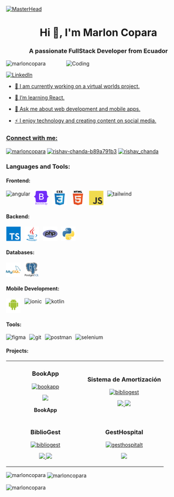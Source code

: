 [![MasterHead](https://firebasestorage.googleapis.com/v0/b/appimagenes-c548e.appspot.com/o/banner_linkedin.png?alt=media&token=e117b645-c1f2-44c1-b44a-61ca26ee8f78)]()
<h1 align="center">Hi 👋, I'm Marlon Copara</h1>
<h3 align="center">A passionate FullStack Developer from Ecuador</h3>
<img align="right" alt="Coding" width="340" src="https://media3.giphy.com/media/YOczfjtC0H0IMBKhRf/200w.webp?cid=ecf05e47m00zu7vrjptnh0er7kgpqdc3j52ynggfhu8jt1w3&ep=v1_gifs_related&rid=200w.webp&ct=g">


<p align="left"> <img src="https://komarev.com/ghpvc/?username=MarlonCopara&label=Profile%20views&color=0e75b6&style=flat" alt="marloncopara" /> </p>

<p align="left"> <a href="https://www.linkedin.com/in/marlon-alexis-copara-allauca-b7338330b/"><img alt="LinkedIn" src="https://img.shields.io/badge/LinkedIn-Marlon_Copara-0077B5?style=flat-square&logo=linkedin&logoColor=white"> </p>

- 🔭 I am currently working on a virtual worlds project.

- 🌱 I’m learning React.

- 💬 Ask me about web development and mobile apps.

- ⚡ I enjoy technology and creating content on social media.

<h3 align="left">Connect with me:</h3>
<p align="left">
<a href="https://x.com/MarlonCopara" target="blank"><img align="center" src="https://img.freepik.com/vector-gratis/twitter-nuevo-logotipo-2023-x-vector-fondo-blanco_1017-45422.jpg?size=338&ext=jpg&ga=GA1.1.1480204119.1718323200&semt=ais_user" alt="marloncopara" height="30" width="30" /></a>
<a href="https://www.linkedin.com/in/marlon-alexis-copara-allauca-b7338330b/" target="blank"><img align="center" src="https://raw.githubusercontent.com/rahuldkjain/github-profile-readme-generator/master/src/images/icons/Social/linked-in-alt.svg" alt="rishav-chanda-b89a791b3" height="30" width="40" /></a>
<a href="https://www.instagram.com/copa4120/" target="blank"><img align="center" src="https://raw.githubusercontent.com/rahuldkjain/github-profile-readme-generator/master/src/images/icons/Social/instagram.svg" alt="rishav_chanda" height="30" width="40" /></a>

<h3 align="left">Languages and Tools:</h3>

<h4 align="left">Frontend:</h4>
<p align="left" style="display: flex; flex-wrap: wrap; gap: 10px;">
  <a href="https://angular.io" target="_blank" rel="noreferrer" style="text-decoration: none;">
    <img src="https://angular.io/assets/images/logos/angular/angular.svg" alt="angular" width="40" height="40"/>
  </a>
  <a href="https://getbootstrap.com" target="_blank" rel="noreferrer" style="text-decoration: none;">
    <img src="https://raw.githubusercontent.com/devicons/devicon/master/icons/bootstrap/bootstrap-plain-wordmark.svg" alt="bootstrap" width="40" height="40"/>
  </a>
  <a href="https://www.w3schools.com/css/" target="_blank" rel="noreferrer" style="text-decoration: none;">
    <img src="https://raw.githubusercontent.com/devicons/devicon/master/icons/css3/css3-original-wordmark.svg" alt="css3" width="40" height="40"/>
  </a>
  <a href="https://www.w3.org/html/" target="_blank" rel="noreferrer" style="text-decoration: none;">
    <img src="https://raw.githubusercontent.com/devicons/devicon/master/icons/html5/html5-original-wordmark.svg" alt="html5" width="40" height="40"/>
  </a>
  <a href="https://developer.mozilla.org/en-US/docs/Web/JavaScript" target="_blank" rel="noreferrer" style="text-decoration: none;">
    <img src="https://raw.githubusercontent.com/devicons/devicon/master/icons/javascript/javascript-original.svg" alt="javascript" width="40" height="40"/>
  </a>
  <a href="https://tailwindcss.com/" target="_blank" rel="noreferrer" style="text-decoration: none;">
    <img src="https://www.vectorlogo.zone/logos/tailwindcss/tailwindcss-icon.svg" alt="tailwind" width="40" height="40"/>
  </a>
 
</p>

<h4 align="left">Backend:</h4>
<p align="left" style="display: flex; flex-wrap: wrap; gap: 10px;">
   <a href="https://www.typescriptlang.org/" target="_blank" rel="noreferrer" style="text-decoration: none;">
    <img src="https://raw.githubusercontent.com/devicons/devicon/master/icons/typescript/typescript-original.svg" alt="typescript" width="40" height="40"/>
  </a>
  <a href="https://www.java.com" target="_blank" rel="noreferrer" style="text-decoration: none;">
    <img src="https://raw.githubusercontent.com/devicons/devicon/master/icons/java/java-original.svg" alt="java" width="40" height="40"/>
  </a>
  <a href="https://www.php.net" target="_blank" rel="noreferrer" style="text-decoration: none;">
    <img src="https://raw.githubusercontent.com/devicons/devicon/master/icons/php/php-original.svg" alt="php" width="40" height="40"/>
  </a>
  <a href="https://www.python.org" target="_blank" rel="noreferrer" style="text-decoration: none;">
    <img src="https://raw.githubusercontent.com/devicons/devicon/master/icons/python/python-original.svg" alt="python" width="40" height="40"/>
  </a>
</p>

<h4 align="left">Databases:</h4>
<p align="left" style="display: flex; flex-wrap: wrap; gap: 10px;">
  <a href="https://www.mysql.com/" target="_blank" rel="noreferrer" style="text-decoration: none;">
    <img src="https://raw.githubusercontent.com/devicons/devicon/master/icons/mysql/mysql-original-wordmark.svg" alt="mysql" width="40" height="40"/>
  </a>
  <a href="https://www.postgresql.org" target="_blank" rel="noreferrer" style="text-decoration: none;">
    <img src="https://raw.githubusercontent.com/devicons/devicon/master/icons/postgresql/postgresql-original-wordmark.svg" alt="postgresql" width="40" height="40"/>
  </a>
</p>

<h4 align="left">Mobile Development:</h4>
<p align="left" style="display: flex; flex-wrap: wrap; gap: 10px;">
  <a href="https://developer.android.com" target="_blank" rel="noreferrer" style="text-decoration: none;">
    <img src="https://raw.githubusercontent.com/devicons/devicon/master/icons/android/android-original-wordmark.svg" alt="android" width="40" height="40"/>
  </a>
  <a href="https://ionicframework.com" target="_blank" rel="noreferrer" style="text-decoration: none;">
    <img src="https://upload.wikimedia.org/wikipedia/commons/d/d1/Ionic_Logo.svg" alt="ionic" width="40" height="40"/>
  </a>
  <a href="https://kotlinlang.org" target="_blank" rel="noreferrer" style="text-decoration: none;">
    <img src="https://www.vectorlogo.zone/logos/kotlinlang/kotlinlang-icon.svg" alt="kotlin" width="40" height="40"/>
  </a>
</p>

<h4 align="left">Tools:</h4>
<p align="left" style="display: flex; flex-wrap: wrap; gap: 10px;">
  <a href="https://www.figma.com/" target="_blank" rel="noreferrer" style="text-decoration: none;">
    <img src="https://www.vectorlogo.zone/logos/figma/figma-icon.svg" alt="figma" width="40" height="40"/>
  </a>
  <a href="https://git-scm.com/" target="_blank" rel="noreferrer" style="text-decoration: none;">
    <img src="https://www.vectorlogo.zone/logos/git-scm/git-scm-icon.svg" alt="git" width="40" height="40"/>
  </a>
  <a href="https://postman.com" target="_blank" rel="noreferrer" style="text-decoration: none;">
    <img src="https://www.vectorlogo.zone/logos/getpostman/getpostman-icon.svg" alt="postman" width="40" height="40"/>
  </a>
  <a href="https://www.selenium.dev" target="_blank" rel="noreferrer" style="text-decoration: none;">
    <img src="https://raw.githubusercontent.com/detain/svg-logos/780f25886640cef088af994181646db2f6b1a3f8/svg/selenium-logo.svg" alt="selenium" width="40" height="40"/>
  </a>
</p>



<table>
<tr>
  <td width="50%">
  <h3 align="center">BookApp</h3>
  <div align="center">
    <a href="" target="_blank"><img src="" width="400" alt="bookapp"></a>
    <p>
      <a href="" target="_blank">
        <img src="https://img.shields.io/badge/Github-047495?style=for-the-badge&logo=github&logoColor=black">
      </a>
    </p>
    <p><strong>BookApp</strong> </p>
  </div>                
</td>
  
<td width="50%">
  <h3 align="center">Sistema de Amortización</h3>
  <div align="center">
    <a href="" target="_blank"><img src="" width="400" alt="bibliogest"></a>
    <p>
      <a href="" target="_blank">
        <img src="https://img.shields.io/badge/FRONTEND-047495?style=for-the-badge&logo=github&logoColor=black">
      </a>
      <a href="" target="_blank">
        <img src="https://img.shields.io/badge/BACKEND-047495?style=for-the-badge&logo=github&logoColor=black">
      </a>
    </p>
    <p> </strong></p>
  </div>                
</td> 

<tr>
<td width="50%">
  <h3 align="center">BiblioGest</h3>
  <div align="center">
    <a href="" target="_blank"><img src="" width="400" alt="bibliogest"></a>
    <p>
      <a href="" target="_blank">
        <img src="https://img.shields.io/badge/FRONTEND-047495?style=for-the-badge&logo=github&logoColor=black">
      </a>
      <a href="" target="_blank">
        <img src="https://img.shields.io/badge/BACKEND-047495?style=for-the-badge&logo=github&logoColor=black">
      </a>
    </p>
    <p> </strong></p>
  </div>                
</td> 

<h4 align="left">Projects:</h4>
<td width="50%">
  <h3 align="center">GestHospital</h3>
  <div align="center">
    <a href="" target="_blank"><img src="" width="400" alt="gesthospitalt"></a>
    <p>
      <a href="" target="_blank">
        <img src="https://img.shields.io/badge/Github-047495?style=for-the-badge&logo=github&logoColor=black">
      </a>
    </p>
    <p> </strong>  </p>
  </div>                
</td>
</table>  



<p><img align="left" src="https://github-readme-stats.vercel.app/api/top-langs?username=marloncopara&show_icons=true&locale=en&layout=compact&theme=tokyonight" alt="marloncopara" /></p>

<p>&nbsp;<img align="center" src="https://github-readme-stats.vercel.app/api?username=marloncopara&show_icons=true&locale=en&theme=tokyonight" alt="marloncopara" /></p>

<p><img align="center" src="https://github-readme-streak-stats.herokuapp.com/?user=marloncopara&&theme=tokyonight" alt="marloncopara" /></p>
